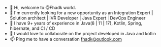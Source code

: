 - 👋 Hi, welcome to @Fhadk world.
- 👀 I'm currently looking for a new opportunity as an Integration Expert | Solution architect | IVR Developer | Java Expert | DevOps Engineer
- 🌱 I have 9+ years of experience in Java(8 | 11 | 17), Kotlin, Spring, hibernate, and CI / CD
- 💞️ I would love to collaborate on the project developed in Java and kotlin
- 📫 Ping me to have a conversation fhadk@outlook.com

<!---
Fhadk/Fhadk is a ✨ special ✨ repository because its `README.md` (this file) appears on your GitHub profile.
You can click the Preview link to take a look at your changes.
--->
